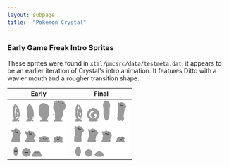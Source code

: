 ```yaml
---
layout: subpage
title:  "Pokémon Crystal"
---
```


### Early Game Freak Intro Sprites

These sprites were found in `xtal/pmcsrc/data/testmeta.dat`, it appears to be an
earlier iteration of Crystal's intro animation. It features Ditto with a
wavier mouth and a rougher transition shape.

| Early                            | Final                                             |
| -------------------------------- | ------------------------------------------------- |
| ![Early Ditto](img/testmeta.png) | ![Early Ditto](img/pokecrystal_intro_sprites.png) |
